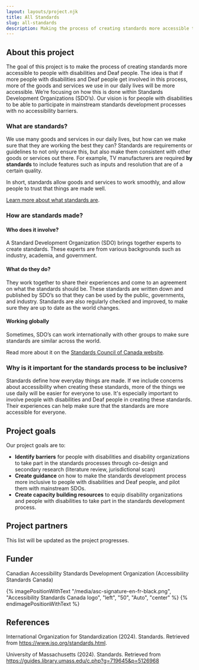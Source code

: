 ```yaml
---
layout: layouts/project.njk
title: All Standards
slug: all-standards
description: Making the process of creating standards more accessible to people with disabilities and Deaf people.
---
```

## About this project

The goal of this project is to make the process of creating standards more accessible to people with disabilities and Deaf people. The idea is that if more people with disabilities and Deaf people get involved in this process, more of the goods and services we use in our daily lives will be more accessible. We’re focusing on how this is done within Standards Development Organizations (SDO’s). Our vision is for people with disabilities to be able to participate in mainstream standards development processes with no accessibility barriers.

### What are standards?

We use many goods and services in our daily lives, but how can we make sure that they are working the best they can? Standards are requirements or guidelines to not only ensure this, but also make them consistent with other goods or services out there. For example, TV manufacturers are required **by standards** to include features such as inputs and resolution that are of a certain quality.

In short, standards allow goods and services to work smoothly, and allow people to trust that things are made well.

[Learn more about what standards are](https://youtu.be/S47SCjCYJHo?si=VY\_Y8Yv4Z4kmKDcG).

### How are standards made?

#### Who does it involve?

A Standard Development Organization (SDO) brings together experts to create standards. These experts are from various backgrounds such as industry, academia, and government.

#### What do they do?

They work together to share their experiences and come to an agreement on what the standards should be. These standards are written down and published by SDO’s so that they can be used by the public, governments, and industry. Standards are also regularly checked and improved, to make sure they are up to date as the world changes.

#### Working globally

Sometimes, SDO’s can work internationally with other groups to make sure standards are similar across the world.

Read more about it on the [Standards Council of Canada website](https://scc-ccn.ca/standards/how-standards-are-developed/how-national-standards-are-developed).

### Why is it important for the standards process to be inclusive?

Standards define how everyday things are made. If we include concerns about accessibility when creating these standards, more of the things we use daily will be easier for everyone to use. It's especially important to involve people with disabilities and Deaf people in creating these standards. Their experiences can help make sure that the standards are more accessible for everyone.

## Project goals

Our project goals are to:

* **Identify barriers** for people with disabilities and disability organizations to take part in the standards processes through co-design and secondary research (literature review, jurisdictional scan)
* **Create guidance** on how to make the standards development process more inclusive to people with disabilities and Deaf people, and pilot them with mainstream SDOs.
* **Create capacity building resources** to equip disability organizations and people with disabilities to take part in the standards development process.

## Project partners

This list will be updated as the project progresses.

## Funder

Canadian Accessibility Standards Development Organization (Accessibility Standards Canada)

{% imagePositionWithText "/media/asc-signature-en-fr-black.png", "Accessibility Standards Canada logo", "left", "50", "Auto", "center" %}
{% endimagePositionWithText %}

## References

International Organization for Standardization (2024). Standards. Retrieved from <https://www.iso.org/standards.html>.

University of Massachusetts (2024). Standards. Retrieved from <https://guides.library.umass.edu/c.php?g=719645&p=5126968>
